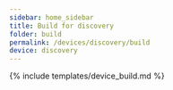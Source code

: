 ```yaml
---
sidebar: home_sidebar
title: Build for discovery
folder: build
permalink: /devices/discovery/build
device: discovery
---
```

{% include templates/device_build.md %}
